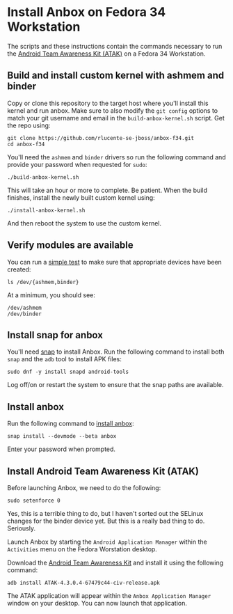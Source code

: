 # Install Anbox on Fedora 34 Workstation
The scripts and these instructions contain the commands necessary
to run the [Android Team Awareness Kit (ATAK)](https://www.civtak.org/)
on a Fedora 34 Workstation.

## Build and install custom kernel with ashmem and binder
Copy or clone this repository to the target host where you'll install
this kernel and run anbox. Make sure to also modify the `git config`
options to match your git username and email in the `build-anbox-kernel.sh`
script. Get the repo using:

    git clone https://github.com/rlucente-se-jboss/anbox-f34.git
    cd anbox-f34

You'll need the `ashmem` and `binder` drivers so run the following
command and provide your password when requested for `sudo`:

    ./build-anbox-kernel.sh

This will take an hour or more to complete. Be patient. When the
build finishes, install the newly built custom kernel using:

    ./install-anbox-kernel.sh

And then reboot the system to use the custom kernel.

## Verify modules are available
You can run a [simple test](https://docs.anbox.io/userguide/install.html#install-kernel-modules)
to make sure that appropriate devices have been created:

    ls /dev/{ashmem,binder}

At a minimum, you should see:

    /dev/ashmem
    /dev/binder

## Install snap for anbox
You'll need [snap](https://snapcraft.io/install/snap-store/fedora)
to install Anbox. Run the following command to install both `snap`
and the `adb` tool to install APK files:

    sudo dnf -y install snapd android-tools

Log off/on or restart the system to ensure that the snap paths are
available.

## Install anbox
Run the following command to [install anbox](https://docs.anbox.io/userguide/install.html#install-the-anbox-snap):

    snap install --devmode --beta anbox

Enter your password when prompted.

## Install Android Team Awareness Kit (ATAK)
Before launching Anbox, we need to do the following:

    sudo setenforce 0

Yes, this is a terrible thing to do, but I haven't sorted out the
SELinux changes for the binder device yet. But this is a really bad
thing to do. Seriously.

Launch Anbox by starting the `Android Application Manager` within
the `Activities` menu on the Fedora Worstation desktop.

Download the [Android Team Awareness Kit](https://d1n17y91d2yw11.cloudfront.net/dist/ATAK-4.3.0.4-67479c44-civ-release.apk)
and install it using the following command:

    adb install ATAK-4.3.0.4-67479c44-civ-release.apk

The ATAK application will appear within the `Anbox Application
Manager` window on your desktop. You can now launch that application.
